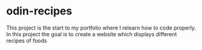 # odin-recipes
This project is the start to my portfolio where I relearn how to code properly. In this project the goal is to create a website which displays different recipes of foods
